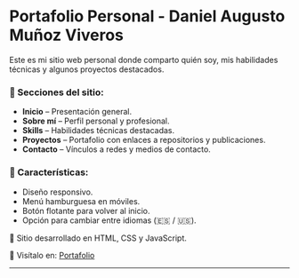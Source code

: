 # Portafolio Personal - Daniel Augusto Muñoz Viveros

Este es mi sitio web personal donde comparto quién soy, mis habilidades técnicas y algunos proyectos destacados.

### 📄 Secciones del sitio:
- **Inicio** – Presentación general.
- **Sobre mí** – Perfil personal y profesional.
- **Skills** – Habilidades técnicas destacadas.
- **Proyectos** – Portafolio con enlaces a repositorios y publicaciones.
- **Contacto** – Vínculos a redes y medios de contacto.

### 🚀 Características:
- Diseño responsivo.
- Menú hamburguesa en móviles.
- Botón flotante para volver al inicio.
- Opción para cambiar entre idiomas (🇪🇸 / 🇺🇸).

📁 Sitio desarrollado en HTML, CSS y JavaScript.

🔗 Visítalo en: [Portafolio](https://16danielvm.github.io/Portafolio/)

---
